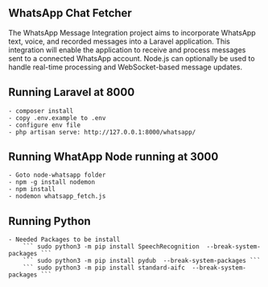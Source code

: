 
## WhatsApp Chat Fetcher

The WhatsApp Message Integration project aims to incorporate WhatsApp text, voice, and recorded messages into a Laravel application. This integration will enable the application to receive and process messages sent to a connected WhatsApp account. Node.js can optionally be used to handle real-time processing and WebSocket-based message updates.

## Running Laravel at 8000
    - composer install
    - copy .env.example to .env
    - configure env file
    - php artisan serve: http://127.0.0.1:8000/whatsapp/



## Running WhatApp Node running at 3000
    - Goto node-whatsapp folder
    - npm -g install nodemon
    - npm install
    - nodemon whatsapp_fetch.js


## Running Python
    - Needed Packages to be install
        ``` sudo python3 -m pip install SpeechRecognition  --break-system-packages ```
        ``` sudo python3 -m pip install pydub  --break-system-packages ```
        ``` sudo python3 -m pip install standard-aifc  --break-system-packages ```   






